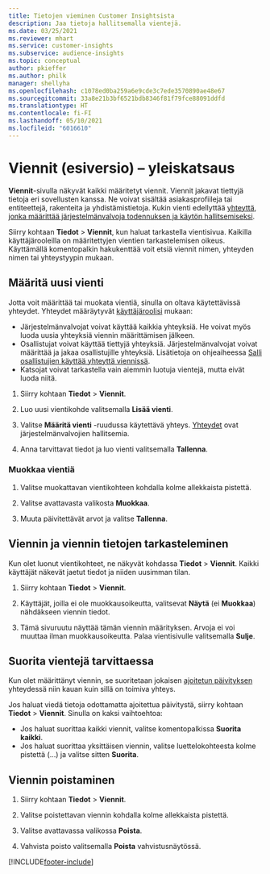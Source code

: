 ```yaml
---
title: Tietojen vieminen Customer Insightsista
description: Jaa tietoja hallitsemalla vientejä.
ms.date: 03/25/2021
ms.reviewer: mhart
ms.service: customer-insights
ms.subservice: audience-insights
ms.topic: conceptual
author: pkieffer
ms.author: philk
manager: shellyha
ms.openlocfilehash: c1078ed0ba259a6e9cde3c7ede3570890ae48e67
ms.sourcegitcommit: 33a8e21b3bf6521bdb8346f81f79fce88091ddfd
ms.translationtype: HT
ms.contentlocale: fi-FI
ms.lasthandoff: 05/10/2021
ms.locfileid: "6016610"
---
```

# <a name="exports-preview-overview"></a>Viennit (esiversio) – yleiskatsaus

**Viennit**-sivulla näkyvät kaikki määritetyt viennit. Viennit jakavat tiettyjä tietoja eri sovellusten kanssa. Ne voivat sisältää asiakasprofiileja tai entiteettejä, rakenteita ja yhdistämistietoja. Kukin vienti edellyttää [yhteyttä, jonka määrittää järjestelmänvalvoja todennuksen ja käytön hallitsemiseksi](connections.md).

Siirry kohtaan **Tiedot** > **Viennit**, kun haluat tarkastella vientisivua. Kaikilla käyttäjärooleilla on määritettyjen vientien tarkastelemisen oikeus. Käyttämällä komentopalkin hakukenttää voit etsiä viennit nimen, yhteyden nimen tai yhteystyypin mukaan.

## <a name="set-up-a-new-export"></a>Määritä uusi vienti

Jotta voit määrittää tai muokata vientiä, sinulla on oltava käytettävissä yhteydet. Yhteydet määräytyvät [käyttäjäroolisi](permissions.md) mukaan:
- Järjestelmänvalvojat voivat käyttää kaikkia yhteyksiä. He voivat myös luoda uusia yhteyksiä viennin määrittämisen jälkeen.
- Osallistujat voivat käyttää tiettyjä yhteyksiä. Järjestelmänvalvojat voivat määrittää ja jakaa osallistujille yhteyksiä. Lisätietoja on ohjeaiheessa [Salli osallistujien käyttää yhteyttä viennissä](connections.md#allow-contributors-to-use-a-connection-for-exports).
- Katsojat voivat tarkastella vain aiemmin luotuja vientejä, mutta eivät luoda niitä.

1. Siirry kohtaan **Tiedot** > **Viennit**.

1. Luo uusi vientikohde valitsemalla **Lisää vienti**.

1. Valitse **Määritä vienti** -ruudussa käytettävä yhteys. [Yhteydet](connections.md) ovat järjestelmänvalvojien hallitsemia. 

1. Anna tarvittavat tiedot ja luo vienti valitsemalla **Tallenna**.

### <a name="edit-an-export"></a>Muokkaa vientiä

1. Valitse muokattavan vientikohteen kohdalla kolme allekkaista pistettä.

1. Valitse avattavasta valikosta **Muokkaa**.

1. Muuta päivitettävät arvot ja valitse **Tallenna**.

## <a name="view-exports-and-export-details"></a>Viennin ja viennin tietojen tarkasteleminen

Kun olet luonut vientikohteet, ne näkyvät kohdassa **Tiedot** > **Viennit**. Kaikki käyttäjät näkevät jaetut tiedot ja niiden uusimman tilan.

1. Siirry kohtaan **Tiedot** > **Viennit**.

1. Käyttäjät, joilla ei ole muokkausoikeutta, valitsevat **Näytä** (ei **Muokkaa**) nähdäkseen viennin tiedot.

1. Tämä sivuruutu näyttää tämän viennin määrityksen. Arvoja ei voi muuttaa ilman muokkausoikeutta. Palaa vientisivulle valitsemalla **Sulje**.

## <a name="run-exports-on-demand"></a>Suorita vientejä tarvittaessa

Kun olet määrittänyt viennin, se suoritetaan jokaisen [ajoitetun päivityksen](system.md#schedule-tab) yhteydessä niin kauan kuin sillä on toimiva yhteys.

Jos haluat viedä tietoja odottamatta ajoitettua päivitystä, siirry kohtaan **Tiedot** > **Viennit**. Sinulla on kaksi vaihtoehtoa:

- Jos haluat suorittaa kaikki viennit, valitse komentopalkissa **Suorita kaikki**. 
- Jos haluat suorittaa yksittäisen viennin, valitse luettelokohteesta kolme pistettä (...) ja valitse sitten **Suorita**.

## <a name="remove-an-export"></a>Viennin poistaminen

1. Siirry kohtaan **Tiedot** > **Viennit**.

1. Valitse poistettavan viennin kohdalla kolme allekkaista pistettä.

1. Valitse avattavassa valikossa **Poista**.

1. Vahvista poisto valitsemalla **Poista** vahvistusnäytössä.


[!INCLUDE[footer-include](../includes/footer-banner.md)]
